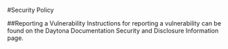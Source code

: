 #Security Policy

##Reporting a Vulnerability
Instructions for reporting a vulnerability can be found on the Daytona Documentation Security and Disclosure Information page.
